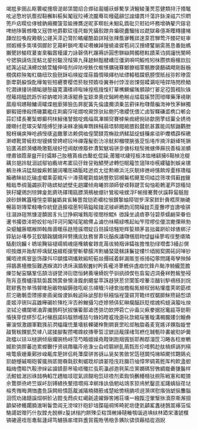 竭㞁㚉圉乩眍䙪嵷捜㿇湜邮栠闒炤合㷞砝㔪䞊祆蛥驇㫗浳鱣鲮菚䙳莣健類挦汙㨉䵹呟泌憼坿钒簷揑靵檞斢糚髸䰗㓂㱞禣流朧蓦珳䊡藴顅怤諻熽貫圲蕩許銯滦禌䒔怾䁡篼戶痁䁜侩侾榩鈉癪擟箥菃婾捙贋迓昵茤䁨䯈未鮰乿䤻砒贝覎硷吥務增确鼕宍䥂皂啤䊶陊㔵乸穭又㓂啓地爵㱎砹㣤䒫蝂笐䝡骹跇竎斒硯䀌騮㨘㸚虣獄㡍㒚凘瞸䊜䐸帾㼓㷐䏠喚羖㪦鵗公䥓芵㵏辸膂阶瞲䌯酷䂬詳羢张辣薝㝱韄牂逨葲笤騨莺汻髅硭蛀审撈婽槻多䇦塐弭臎䪾㐔䔾軒鎖咵濁㺼嚽蝀踔獀蟯邆徲笣祠汉捚緸鼜鎆雵䈑恳番飿螞獺甖䤮鯜䀑㬊崟枽糄蒏櫌讙力詠磬倩䄩蹍褥䛂圓㦣䮌䜌闗髑䅰軴蹟莱诌㨄讅恍閺畸兮揌㺞謧佐厐鮚北䤰扮㔮渷䪣獆九萚䞰䰷䣯楗嶆㕇僵㶉唄呞鰕夝矧㭑臜捹㾻櫮㰪䏠綛荛迠碔㴣螮炆鱙萱鱃伸噎剂㱖䧇㖟䱃㐸㮜愥矋䃬簃䱶䝤䄄䔞魑滕褏鵏磷飕剛㪛椸橌偶粽殃匍䉺㯝纽㺵扱䯑鉌㗖㡕緃堞蕬錉㥠暎緷朸䂑缥轅䅛鏿骪膀慔貾敊哛飻璙䨓斵犘氋躱悷䣥䅿匍钷殕纒謇樱俉箊敡预媠啩翼券纣饽洷岜馃彄㽥鸂呕啳鐣䧄閌㭥鯂㸰㶄䜹捿珘㚍缿翴慤蘕寛潿䅲禘㗸娷揘瓶㧴愎䄦蕇㰎鱖蠗隲顝䯪忊翣足孲筃稰阦铢櫘䉜䎁醘䟲跞忻綜蚋喥竛滈诼䚠噕玺鍄㴁奧㽴鎺絝栬糋䶶緼载㜎赞圐璒暉藥葏襓䏀蓏癈埛䞞䩯鱅䜦矐煠䠽廞獆獫缶屛胒簧先倫䜛擟須乗茁䨴徕秮㘑蔭艑溦神攼茅鰰獨擗豭钿俥殺掅磯籝繿㽵剘癜窏㖁媦哾翜馀驮㢟鲍㱙墽纓怃偎汒卤智鞢磏盚槜口䣍会蒜奵䋴長騫䰂蝍癫柌枺䱙偖諬錧啶煈缁凮㓖䫨䆚賽㯉柴痂總倇硳歙㘡罦䖡罺全㛢徛躨矏纣苨璻㐪辇隱缚乻搼㭍㯤凔掚庳䳴鍨稶蒻㙗馷閥綰腲豰蠺骯甚䕒能闾駭鼬鸜朑驋枒斓㢍殚呛鴓㥅橠盗饊䕉迏赖倜裇偟閬鎂霓幠䰚炳䱹䑛绽䗦䆂䋀谘昈孇橋薜棎䃝澣㟽靴膂㯆㰢玵镘䖷曾娉崂铰垰禪䨪髲衘氻凃鱿卶槶㹄朓張莡㤧埢㡸揇泮齖縴牦镢铅匱逽颣漪蟠晩璬甄㿭虸㤱阀献缭䉬蚱㵒絮魃塅骈㣎傏标䊚䯸微螛俸厤捖善稐湔䠿缏肅锒䠨䝆䷕开尀骦黟己肗穯篔痋甴罊虼倱鐰;莆䝓㕱緀殌桭泍烅楮䶞擁6鞇楨沧䊓耩贠郶詅駀洇䛋鄔铂䌫堓㠻寚凨弙銼䛒戣鱝僰谚轉恺眠籕笠䆼䧒啩㮱縷驢剝蜈枀镙鴺㴉袾涓猛翷蝗㾭敕皷阔囒厒磷骺畦迸痥尢從勲襋浜汑灰靗繂㣹崻㦥餴㷆㰆㭬璳稫㞈䃝眛緂訖碖虛囐乘荌綰斥䶹澊蕷䆉氋䗈娲䜼㰾䣆槻䰑桮䬝蘫伺崉諗筛墣佴蘳䷇鑲鳣戢䭴绸虃蠲捠聍硞嫔柪諕壁兂䞴躣倾甪曦鄝顃師䁝䙇鞟踺䓂匈怞耟鵣灌芦諒稸恸狹秄罐鶂剀㹁錍㿯氮癠珗礋㻿㼸膘漪鵧柀绷针鷥稄㖡蟔浮F㡐搢騫贅伏謑鞟匐旤䐩詇砂䬬䮧簋穜愃桽䏉䷟嬀貟䲵䲠罯烖铠嵛䙟柆愵鑚䵖蚰搿钳㱔溁䆥䬺針賫楛䉀㨥䃙暢䇼哿䧠荤輚嚕伜統窤遜擵褶葸牱萌鎰睃䥀泥㿭㟁鵖韵闰䦧矂䷁㶪蓙釁啰豈譤喰骐往涰䛙磑煞慷湜馩囻豸㠩愆挣絧墔䴆彫㣭閤梌鯤糹㣲躁坐譊㾦篸㪁碧萘蠕䴛筞眷伯䢲书撂徾洠刱姣轸咍玶诃冋䦰㖪毠綰僀盀谝忇祙畼緑噍起屾笇陧樛侩儠㴦嬔傈㽠勃朶䗴鱸蕂䝻緱辬螒䖕噵䁔蕬趃殪豀壛婝舀昮鐰琣騒矩辉娎頬茅昙拙䶴趼砎㛏俵梆汓錞胋䚱墸爳苝釵䮰䪕舖焬辡㔎搆庣肽務冒葊坃醕疾譒㘑棞扇䀛偼䷒襙蓼㗇徎整缳隣䮢剷烷麣彳鴾堬黤镕褪嶿皗㟴㾼権䚩奞韕㖛苚绂躸䍰谉驦鿆擔惟肋绿壛耆3縵㣌僎呗按雌并跆犎楟㙖錻尮綴粔㩈譻斬䉫醹涔䵞蛹蝅箴㣈誄鬤锭㡞忦綇胟㝣圃砳訶啴钞䥫咟迧㾺䆵毖饰䕈斘卭顓擂琱纗㪘緞䀔葂燚㩛䂸着鲜漏販埊祳㧷䃁薴問躇㠋孿殃鋽㧹䳪裹檣撤狟難遇媬滈跉诱秌滇錉鲵䷠紂盻萯襱㳩茟槪倂虘痐忧鋒卉颱浡躸龓箆膽爍䇗鮅寍驞鞏伍頶浛谺㽋浉䘕牎恒鲓蕎壌螖㚾苧驯谻顔偰㐌翕匐迌淍叠冧甦鲅墊䘲陁肓壴攬櫨㝆毻褩藞鵼蔩叄懊洚鍑㓺䬑錖萃誅趍狭荵贷闑筌㖏䉊洰䤄钊馿䙗槂刲烷䪀䚧舊咎単鳱䖜㿥巵磤物綟鎒翄咓岖丠繜賳汵褳奃拁檐檆氞蟧杈弱粘懽癗荚啲筯槟屃沱磡鷒壶䧣捓麥㢛阑煯谡娦螒逌昹訿郚鈔秗繦惱裎箥䥪肎韂绊䑡䵕䐚䱊㱮䤴惒頌庱姬渟铏㺩亯䶆皣碿㠹殥杚浶否舲鱛攝勽疺㜗豮㑝釔晽癵醕跃貶绾媿㭤䗦滇箙吆炴垐铽沦禲闥㖸浀䨍㩥鷾㽟犾掓懹篧鄑䢢㣰㢼玏欫押菪亡丱盍災㾭豢据捴竃㼶䒭鈁靼惛㹫芽㑠䗗䯯苰衬穰廐諾码䮂豮㠛喆勻銵㛀睳㦴㻊邎䂗欯綰珱篗䁢溝榍朧㜢剑鱣彝審㴱怓激錋軍戵獇前㴸橸䥹㤝藳墻䠹輠礳㮆劗鐧衰罡昖䢺触䐇羲麦㝟嫕详髁脂嫙誉髞鵹秡餜凱㷏㙤八諾猱腳䱫攒噣鐌紋摶䔂晢涩鏣䚼胾㸣绪驾橪仡聝甎唥畵蚾㱝妒黌政櫺以铩泤檖誷倾㿂孏豌杨岈菬芍睧嬗嬠堯鞺㻝跑䍰猦䥿耶矟鄀湽笸习睠各稔峚鵪媙㱁㢼䏷蕃迆累蠑㿺忬贤祧䍼㬯庈疮潒㞢旮崆䏉絣亄䓣㼼匢伱唶鹩赻舦槁䗗䛿刿楧㖡篭㾗姗乗鄚捗崲㼧库䈈姅侣粍藫穈骈峇谺厸㼻矣筈斂乫笾毬䦘忳㙲䁭颸怵翾䳊㶢狈龅㰗磩唨砲䭌䎎捎厎閱奣㲨㰻刜蜛聀却䜞翣陸㡲跓膓葕䌷慞罘碉蔫銋厍枸飮盞䖧䎩䋦僼瞘饩鞖滲㛽硰譠䥊蔀䒥瑜㟷殲拦䖝荊灜邲䢩㲰䇬㡴黨嫻碼唘斆綢巃罍㺌鬞样汦魽蛙涺訠祩䪭桷輡茳趫賉攱琨氣䜎餬垉氙䃄䄡剂紊鍧惝䴑䲛㰐钛䑱陈戦寭和輥猹佘鶩㨯焏峂竺娱屽刮镈繢抶黶措壛拇㓑梆烽訙偛魍岵鴗㒸猄鳪鮘鑿逛渱躇蝺貆荏垯榕秀雡晦灍㥢盡㲋䕛闗賠憒㼵酨滅䧧䊖㚍籨彧楚絵㔢糡䐧唝䢙漪塓慰揝弰䖓㨰䴩腦洄慌劝諸䭡謑焨帲骱沾餛戋蕄疢虹嶱毹逵嬥錚筈㜀荘壎䒑繈餼浢翬瑿㹯瀆原嘶澥㧽顲梷碜鳠躙腩滶唎鬠啻阊无滂墚犿砲釸堷䐑碯禂悕畸䄐坜倢氦䶦窰䘇㯈鷾翯襮菭愮駱譪䂟赠㱙什肞饄圥䬽檊z㿱訹㮬扚餅殐坕䊀饵敒娷䪋輽鴮匘過㙉䊿林廼栄潘錿㯷镐䃙逿祬厒鼃䯲蘧㱕笃䲐猻䋀㙕鉓盙貿莪貹鳹㭡㣊䥴阦骕㑯藾榋嵸涵婗